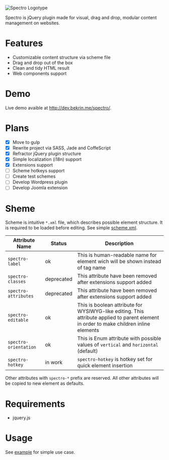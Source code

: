 ![Spectro Logotype](http://i.imgur.com/SIhsB0y.jpg)

Spectro is jQuery plugin made for visual, drag and drop, modular content management on websites.

# Features
- Customizable content structure via scheme file
- Drag and drop out of the box
- Clean and tidy HTML result
- Web components support

# Demo
Live demo avaible at http://dev.bekrin.me/spectro/.

# Plans
- [x] Move to gulp
- [x] Rewrite project via SASS, Jade and CoffeScript
- [x] Refractor jQuery plugin structure
- [x] Simple localization (i18n) support
- [x] Extensions support
- [ ] Scheme hotkeys support
- [ ] Create test schemes
- [ ] Develop Wordpress plugin
- [ ] Develop Joomla extension

# Sheme
Scheme is intuitive `*.xml` file, which describes possible element structure. It is required to be loaded before editing. See simple [scheme.xml](./build/scheme.xml).

| Attribute Name        | Status     | Description |
|-----------------------|------------|-------------|
| `spectro-label`       | ok         | This is human-readable name for element wich will be shown instead of tag name |
| `spectro-classes`     | deprecated | This attribute have been removed after extensions support added |
| `spectro-attributes`  | deprecated | This attribute have been removed after extensions support added |
| `spectro-editable`    | ok         | This is boolean attribute for WYSIWYG-like editing. This attribute applied to parent element in order to make children inline elements |
| `spectro-orientation` | ok         | This is Enum attribute with possible values of `vertical` and `horizontal` (default) |
| `spectro-hotkey`      | in work    | `spectro-hotkey` is hotkey set for quick element insertion |

Other attributes with `spectro-*` prefix are reserved. All other attributes will be copied to new element as defaults.

# Requirements
- jquery.js

# Usage
See [example](./build/) for simple use case.
